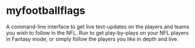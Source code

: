 # myfootballflags
A command-line interface to get live text-updates on the players and teams you wish to follow in the NFL. Run to get play-by-plays on your NFL players in Fantasy mode, or simply follow the players you like in depth and live.
